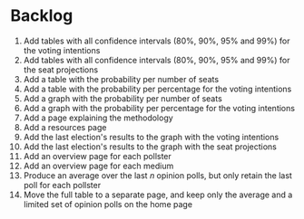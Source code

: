 # Backlog

1. Add tables with all confidence intervals (80%, 90%, 95% and 99%) for the
   voting intentions
1. Add tables with all confidence intervals (80%, 90%, 95% and 99%) for the
   seat projections
1. Add a table with the probability per number of seats
1. Add a table with the probability per percentage for the voting intentions
1. Add a graph with the probability per number of seats
1. Add a graph with the probability per percentage for the voting intentions
1. Add a page explaining the methodology
1. Add a resources page
1. Add the last election's results to the graph with the voting intentions
1. Add the last election's results to the graph with the seat projections
1. Add an overview page for each pollster
1. Add an overview page for each medium
1. Produce an average over the last *n* opinion polls, but only retain the last
   poll for each pollster
1. Move the full table to a separate page, and keep only the average and a
   limited set of opinion polls on the home page
